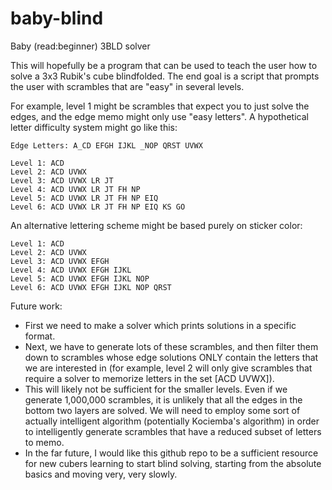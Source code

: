 # baby-blind
Baby (read:beginner) 3BLD solver

This will hopefully be a program that can be used to teach the user how to solve a 3x3 Rubik's cube blindfolded. The end goal is a script that prompts the user with scrambles that are "easy" in several levels.

For example, level 1 might be scrambles that expect you to just solve the edges, and the edge memo might only use "easy letters". A hypothetical letter difficulty system might go like this:

```
Edge Letters: A_CD EFGH IJKL _NOP QRST UVWX

Level 1: ACD
Level 2: ACD UVWX
Level 3: ACD UVWX LR JT
Level 4: ACD UVWX LR JT FH NP
Level 5: ACD UVWX LR JT FH NP EIQ
Level 6: ACD UVWX LR JT FH NP EIQ KS GO
```

An alternative lettering scheme might be based purely on sticker color:
```
Level 1: ACD
Level 2: ACD UVWX
Level 3: ACD UVWX EFGH
Level 4: ACD UVWX EFGH IJKL
Level 5: ACD UVWX EFGH IJKL NOP
Level 6: ACD UVWX EFGH IJKL NOP QRST
```

Future work:
* First we need to make a solver which prints solutions in a specific format.
* Next, we have to generate lots of these scrambles, and then filter them down to scrambles whose edge solutions ONLY contain the letters that we are interested in (for example, level 2 will only give scrambles that require a solver to memorize letters in the set [ACD UVWX]).
* This will likely not be sufficient for the smaller levels. Even if we generate 1,000,000 scrambles, it is unlikely that all the edges in the bottom two layers are solved. We will need to employ some sort of actually intelligent algorithm (potentially Kociemba's algorithm) in order to intelligently generate scrambles that have a reduced subset of letters to memo.
* In the far future, I would like this github repo to be a sufficient resource for new cubers learning to start blind solving, starting from the absolute basics and moving very, very slowly.
